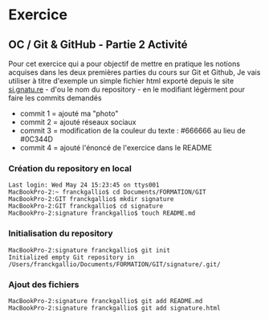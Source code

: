 Exercice 
========

OC / Git & GitHub - Partie 2 Activité
-------------------------------------

Pour cet exercice qui a pour objectif de mettre en pratique les notions acquises dans les deux premières parties du cours sur Git et Github, Je vais utiliser à titre d'exemple un simple fichier html exporté depuis le site [si.gnatu.re](https://si.gnatu.re/) - d'ou le nom du repository - en le modifiant légèrment pour faire les commits demandés

- commit 1 = ajouté ma "photo"
- commit 2 = ajouté réseaux sociaux
- commit 3 = modification de la couleur du texte : #666666 au lieu de #0C344D
- commit 4 = ajouté l'énoncé de l'exercice dans le README

### Création du repository en local

	Last login: Wed May 24 15:23:45 on ttys001
	MacBookPro-2:~ franckgallio$ cd Documents/FORMATION/GIT
	MacBookPro-2:GIT franckgallio$ mkdir signature
	MacBookPro-2:GIT franckgallio$ cd signature
	MacBookPro-2:signature franckgallio$ touch README.md

### Initialisation du repository

	MacBookPro-2:signature franckgallio$ git init
	Initialized empty Git repository in /Users/franckgallio/Documents/FORMATION/GIT/signature/.git/

### Ajout des fichiers

	MacBookPro-2:signature franckgallio$ git add README.md
	MacBookPro-2:signature franckgallio$ git add signature.html